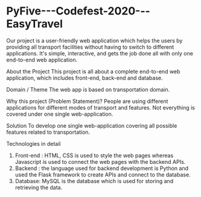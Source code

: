 # PyFive---Codefest-2020---EasyTravel
Our project is a user-friendly web application which helps the users by providing all transport facilities without having to switch to different applications. It's simple, interactive, and gets the job done all with only one end-to-end web application.

About the Project
This project is all about a complete end-to-end web application, which includes front-end, back-end and database.


Domain / Theme
The web app is based on transportation domain.


Why this project (Problem Statement)?
People are using different applications for different modes of transport and features.
Not everything is covered under one single web-application.

Solution
To develop one single web-application covering all possible features related to transportation.

Technologies in detail

1. Front-end : HTML, CSS is used to style the web pages whereas Javascript is used to connect the web pages with the backend APIs.
2. Backend : the language used for backend development is Python and used the Flask framework to create APIs and connect to the database.
3. Database: MySQL is the database which is used for storing and retrieving the data.
